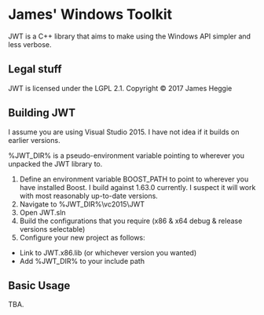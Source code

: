 James' Windows Toolkit
======================

JWT is a C++ library that aims to make using the Windows API simpler and less verbose.

Legal stuff
-----------
JWT is licensed under the LGPL 2.1.
Copyright &copy; 2017 James Heggie

Building JWT
------------
I assume you are using Visual Studio 2015. I have not idea if it builds on earlier versions.

%JWT_DIR% is a pseudo-environment variable pointing to wherever you unpacked the JWT library to.

1. Define an environment variable BOOST_PATH to point to wherever you have installed Boost. I build against 1.63.0 currently. I suspect it will work with most reasonably up-to-date versions.
2. Navigate to %JWT_DIR%\vc2015\JWT
3. Open JWT.sln
4. Build the configurations that you require (x86 & x64 debug & release versions selectable)
5. Configure your new project as follows:
  - Link to JWT.x86.lib (or whichever version you wanted)
  - Add %JWT_DIR% to your include path

Basic Usage
-----------

TBA.
